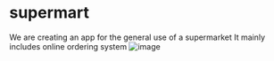 # supermart
We are creating an app for the general use of a supermarket
It mainly includes online ordering system
![image](https://user-images.githubusercontent.com/68580812/199954101-29d751c4-043b-497c-b00c-cf3886f66cec.png)

